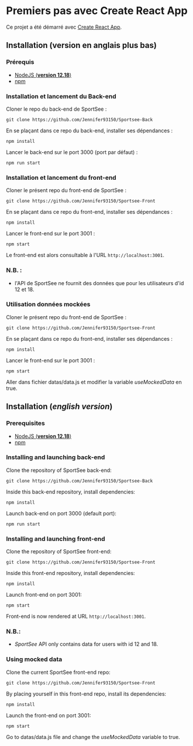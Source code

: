 # Premiers pas avec Create React App

Ce projet a été démarré avec [Create React App](https://github.com/facebook/create-react-app).

## Installation (version en anglais plus bas)

### Prérequis

- [NodeJS (**version 12.18**)](https://nodejs.org/en/)
- [npm](https://www.npmjs.com/)

### Installation et lancement du Back-end

Cloner le repo du back-end de SportSee :

`git clone https://github.com/Jennifer93150/Sportsee-Back`

En se plaçant dans ce repo du back-end, installer ses dépendances :

`npm install`

Lancer le back-end sur le port 3000 (port par défaut) :

`npm run start`

### Installation et lancement du front-end

Cloner le présent repo du front-end de SportSee :

`git clone https://github.com/Jennifer93150/Sportsee-Front`

En se plaçant dans ce repo du front-end, installer ses dépendances :

`npm install`

Lancer le front-end sur le port 3001 :

`npm start`

Le front-end est alors consultable à l'URL `http://localhost:3001`.

### N.B. :

- l'API de SportSee ne fournit des données que pour les utilisateurs d'id 12 et 18.

### Utilisation données mockées

Cloner le présent repo du front-end de SportSee :

`git clone https://github.com/Jennifer93150/Sportsee-Front`

En se plaçant dans ce repo du front-end, installer ses dépendances :

`npm install`

Lancer le front-end sur le port 3001 :

`npm start`

Aller dans fichier datas/data.js et modifier la variable _useMockedData_ en true.


## Installation (_english version_)

### Prerequisites

- [NodeJS (**version 12.18**)](https://nodejs.org/en/)
- [npm](https://www.npmjs.com/)

### Installing and launching back-end

Clone the repository of SportSee back-end:

`git clone https://github.com/Jennifer93150/Sportsee-Back`

Inside this back-end repository, install dependencies:

`npm install`

Launch back-end on port 3000 (default port):

`npm run start`

### Installing and launching front-end

Clone the repository of SportSee front-end:

`git clone https://github.com/Jennifer93150/Sportsee-Front`

Inside this front-end repository, install dependencies:

`npm install`

Launch front-end on port 3001:

`npm start`

Front-end is now rendered at URL `http://localhost:3001`.

### N.B.:

- _SportSee_ API only contains data for users with id 12 and 18.

### Using mocked data

Clone the current SportSee front-end repo:

`git clone https://github.com/Jennifer93150/Sportsee-Front`

By placing yourself in this front-end repo, install its dependencies:

`npm install`

Launch the front-end on port 3001:

`npm start`

Go to datas/data.js file and change the _useMockedData_ variable to true.









